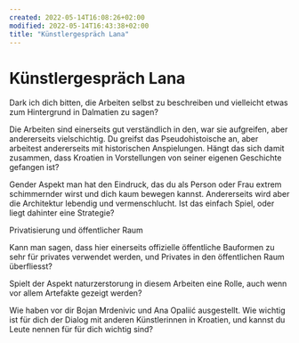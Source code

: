 ```yaml
---
created: 2022-05-14T16:08:26+02:00
modified: 2022-05-14T16:43:38+02:00
title: "Künstlergespräch Lana"
---
```


# Künstlergespräch Lana

Dark ich dich bitten, die Arbeiten selbst zu beschreiben und vielleicht etwas zum Hintergrund in Dalmatien zu sagen?

Die Arbeiten sind einerseits gut verständlich in den, war sie aufgreifen, aber andererseits vielschichtig. Du greifst das Pseudohistoische an, aber arbeitest andererseits mit historischen Anspielungen. Hängt das sich damit zusammen, dass Kroatien in Vorstellungen von seiner eigenen Geschichte gefangen ist?


Gender Aspekt man hat den Eindruck, das du als Person oder Frau extrem schimmernder wirst und dich kaum bewegen kannst. Andererseits wird aber die Architektur lebendig und vermenschlucht. Ist das einfach Spiel, oder liegt dahinter eine Strategie?

Privatisierung und öffentlicher Raum

Kann man sagen, dass hier einerseits offizielle öffentliche Bauformen zu sehr für privates verwendet werden, und Privates in den öffentlichen Raum überfliesst?

Spielt der Aspekt naturzerstorung in diesem Arbeiten eine Rolle, auch wenn vor allem Artefakte gezeigt werden?

Wie haben vor dir Bojan Mrdenivic und Ana Opaliić ausgestellt. Wie wichtig ist für dich der Dialog mit anderen Künstlerinnen in Kroatien, und kannst du Leute nennen für für dich wichtig sind?
